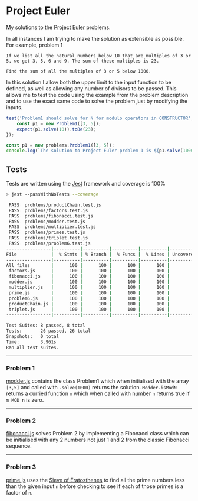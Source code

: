 # Project Euler

My solutions to the [Project Euler](https://projecteuler.net/about) problems.

In all instances I am trying to make the solution as extensible as possible. For example, problem 1

```
If we list all the natural numbers below 10 that are multiples of 3 or 5, we get 3, 5, 6 and 9. The sum of these multiples is 23.

Find the sum of all the multiples of 3 or 5 below 1000.
```

In this solution I allow both the upper limit to the input function to be defined, as well as allowing any number of divisors to be passed. This allows me to test the code using the example from the problem description and to use the exact same code to solve the problem just by modifying the inputs.

```JavaScript
test('Problem1 should solve for N for modulo operators in CONSTRUCTOR', () => {
    const p1 = new Problem1([3, 5]);
    expect(p1.solve(10)).toBe(23);
});
```

```JavaScript
const p1 = new problems.Problem1([3, 5]);
console.log(`The solution to Project Euler problem 1 is ${p1.solve(1000)}`);
```

## Tests

Tests are written using the [Jest](https://jestjs.io/) framework and coverage is 100%

```bash
> jest --passWithNoTests --coverage

 PASS  problems/productChain.test.js
 PASS  problems/factors.test.js
 PASS  problems/fibonacci.test.js
 PASS  problems/modder.test.js
 PASS  problems/multiplier.test.js
 PASS  problems/primes.test.js
 PASS  problems/triplet.test.js
 PASS  problems/problem6.test.js
-----------------|----------|----------|----------|----------|-------------------|
File             |  % Stmts | % Branch |  % Funcs |  % Lines | Uncovered Line #s |
-----------------|----------|----------|----------|----------|-------------------|
All files        |      100 |      100 |      100 |      100 |                   |
 factors.js      |      100 |      100 |      100 |      100 |                   |
 fibonacci.js    |      100 |      100 |      100 |      100 |                   |
 modder.js       |      100 |      100 |      100 |      100 |                   |
 multiplier.js   |      100 |      100 |      100 |      100 |                   |
 prime.js        |      100 |      100 |      100 |      100 |                   |
 problem6.js     |      100 |      100 |      100 |      100 |                   |
 productChain.js |      100 |      100 |      100 |      100 |                   |
 triplet.js      |      100 |      100 |      100 |      100 |                   |
-----------------|----------|----------|----------|----------|-------------------|

Test Suites: 8 passed, 8 total
Tests:       26 passed, 26 total
Snapshots:   0 total
Time:        3.961s
Ran all test suites.
```

---

### Problem 1

[modder.js](./problems/modder.js) contains the class Problem1 which when initialised with the array `[3,5]` and called with `.solve(1000)` returns the solution. `Modder.isModN` returns a curried function `m` which when called with number `n` returns true if `m MOD n` is zero.

---

### Problem 2

[fibonacci.js](./problems/fibonacci.js) solves Problem 2 by implementing a Fibonacci class which can be initialised with any 2 numbers not just 1 and 2 from the classic Fibonacci sequence.

---

### Problem 3

[prime.js](./problems/prime.js) uses the [Sieve of Eratosthenes](https://en.wikipedia.org/wiki/Sieve_of_Eratosthenes) to find all the prime numbers less than the given input `n` before checking to see if each of those primes is a factor of `n`.

